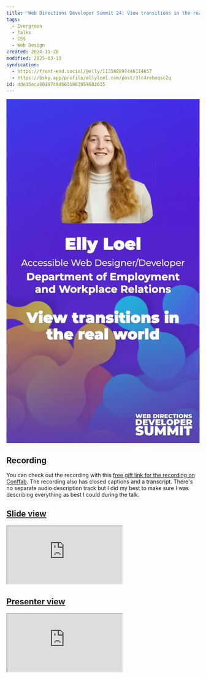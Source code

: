 ```yaml
---
title: 'Web Directions Developer Summit 24: View transitions in the real world'
tags:
  - Evergreen
  - Talks
  - CSS
  - Web Design
created: 2024-11-28
modified: 2025-03-13
syndication:
  - https://front-end.social/@elly/113568897446114657
  - https://bsky.app/profile/ellyloel.com/post/3lc4rebeqsc2q
id: dde35eca6019748d6631963059682615
---
```


<picture>
	<source
		srcset="../../../assets/img/wdds24-horizontal.webp"
		media="(min-width: 48em), (orientation: landscape) and (min-width: 30em)" />
	<img
		eleventy:ignore
		src="../../../assets/img/wdds24-vertical.webp"
		alt="A headshot of Elly above the text: “Elly Loel, Accessible Web Designer/Developer, Department of Employment and Workplace Relations, View transitions in the real world, Web Directions Developer Summit” on a purple background filled with colourful shapes." />
</picture>

## Recording

You can check out the recording with this [free gift link for the recording on Conffab](https://conffab.com/presentation/view-transitions-in-the-real-world/?gl=Itwj2gUPDTjo). The recording also has closed captions and a transcript. There's no separate audio description track but I did my best to make sure I was describing everything as best I could during the talk.

## [Slide view](https://view-transitions-irl.netlify.app/slides/0-hello/)

<div class="[ iframe-container ]">
	<iframe title="Side view" src="https://view-transitions-irl.netlify.app/slides/0-hello/" data-zoom style="aspect-ratio: 16/9; --zoom: 40%"></iframe>
</div>

## [Presenter view](https://view-transitions-irl.netlify.app/)

<div class="[ iframe-container ]">
	<iframe title="Presenter view" src="https://view-transitions-irl.netlify.app/" style="aspect-ratio: 1"></iframe>
</div>

